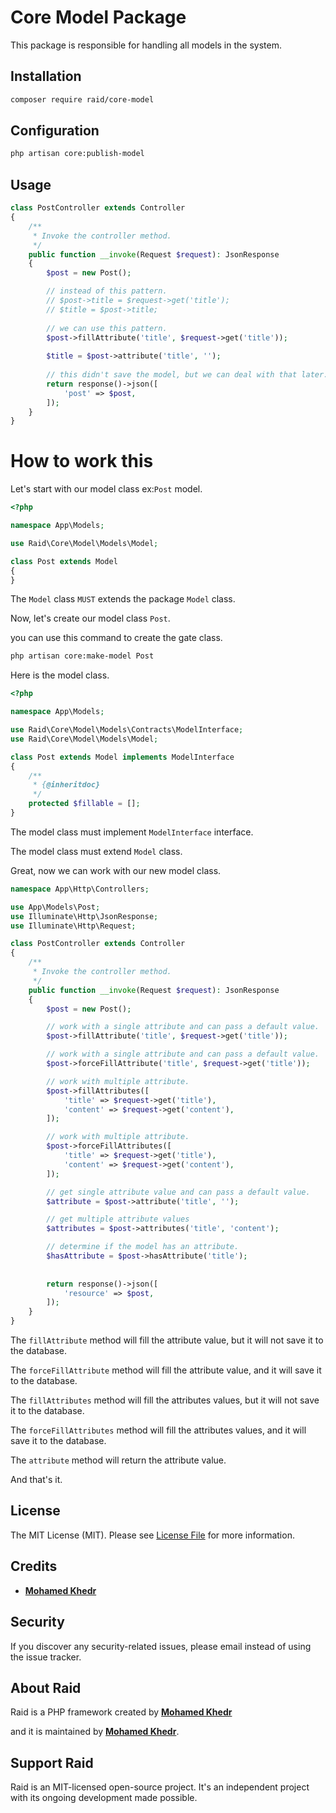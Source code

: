 # Core Model Package

This package is responsible for handling all models in the system.

## Installation

``` bash
composer require raid/core-model
```

## Configuration

``` bash
php artisan core:publish-model
```


## Usage

``` php
class PostController extends Controller
{
    /**
     * Invoke the controller method.
     */
    public function __invoke(Request $request): JsonResponse
    {
        $post = new Post();

        // instead of this pattern.
        // $post->title = $request->get('title');
        // $title = $post->title;
        
        // we can use this pattern.
        $post->fillAttribute('title', $request->get('title'));
        
        $title = $post->attribute('title', '');
        
        // this didn't save the model, but we can deal with that later.
        return response()->json([
            'post' => $post,
        ]);
    }
}
```

# How to work this

Let's start with our model class ex:`Post` model.

``` php
<?php

namespace App\Models;

use Raid\Core\Model\Models\Model;

class Post extends Model
{
}
```

The `Model` class `MUST` extends the package `Model` class.


Now, let's create our model class `Post`.

you can use this command to create the gate class.

``` bash
php artisan core:make-model Post
```
Here is the model class.

``` php
<?php

namespace App\Models;

use Raid\Core\Model\Models\Contracts\ModelInterface;
use Raid\Core\Model\Models\Model;

class Post extends Model implements ModelInterface
{
    /**
     * {@inheritdoc}
     */
    protected $fillable = [];
}
```

The model class must implement `ModelInterface` interface.

The model class must extend `Model` class.


Great, now we can work with our new model class.

``` php
namespace App\Http\Controllers;

use App\Models\Post;
use Illuminate\Http\JsonResponse;
use Illuminate\Http\Request;

class PostController extends Controller
{
    /**
     * Invoke the controller method.
     */
    public function __invoke(Request $request): JsonResponse
    {
        $post = new Post();

        // work with a single attribute and can pass a default value.
        $post->fillAttribute('title', $request->get('title'));

        // work with a single attribute and can pass a default value.
        $post->forceFillAttribute('title', $request->get('title'));

        // work with multiple attribute.
        $post->fillAttributes([
            'title' => $request->get('title'),
            'content' => $request->get('content'),
        ]);

        // work with multiple attribute.
        $post->forceFillAttributes([
            'title' => $request->get('title'),
            'content' => $request->get('content'),
        ]);

        // get single attribute value and can pass a default value.
        $attribute = $post->attribute('title', '');

        // get multiple attribute values
        $attributes = $post->attributes('title', 'content');

        // determine if the model has an attribute.
        $hasAttribute = $post->hasAttribute('title');
        
        
        return response()->json([
            'resource' => $post,
        ]);
    }
}
```

The `fillAttribute` method will fill the attribute value, but it will not save it to the database.

The `forceFillAttribute` method will fill the attribute value, and it will save it to the database.

The `fillAttributes` method will fill the attributes values, but it will not save it to the database.

The `forceFillAttributes` method will fill the attributes values, and it will save it to the database.

The `attribute` method will return the attribute value.




And that's it.

## License

The MIT License (MIT). Please see [License File](LICENSE.md) for more information.

## Credits

- **[Mohamed Khedr](https://github.com/MohamedKhedr700)**

## Security

If you discover any security-related issues, please email
instead of using the issue tracker.

## About Raid

Raid is a PHP framework created by **[Mohamed Khedr](https://github.com/MohamedKhedr700)**

and it is maintained by **[Mohamed Khedr](https://github.com/MohamedKhedr700)**.

## Support Raid

Raid is an MIT-licensed open-source project. It's an independent project with its ongoing development made possible.

